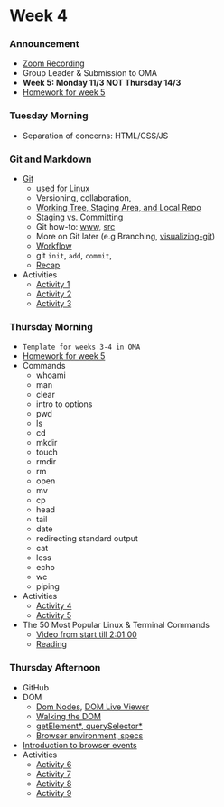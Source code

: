 # Week 4

### Announcement

- [Zoom Recording]
- Group Leader & Submission to OMA
- **Week 5: Monday 11/3 NOT Thursday 14/3**
- [Homework for week 5](./Homework.md)

### Tuesday Morning

- Separation of concerns: HTML/CSS/JS
### Git and Markdown

- [Git]
  - [used for Linux](https://github.com/torvalds/linux)
  - Versioning, collaboration, 
  - [Working Tree, Staging Area, and Local Repo]
  - [Staging vs. Committing]
  - Git how-to: [www](https://githowto.com), [src](https://github.com/GitHowTo/githowto-content)
  - More on Git later (e.g Branching, [visualizing-git])
  - [Workflow]
  - git `init`, `add`, `commit`,  
  - [Recap](./git.md)
- Activities  
  - [Activity 1](./activity1.md)
  - [Activity 2](./activity2.md)
  - [Activity 3](./activity3.md)

<!-- - [Responsive Images](https://internetingishard.netlify.app/html-and-css/responsive-images/) -->

### Thursday Morning

- `Template for weeks 3-4 in OMA`
- [Homework for week 5](./Homework.md)
- Commands
  - whoami
  - man
  - clear
  - intro to options
  - pwd
  - ls
  - cd
  - mkdir
  - touch
  - rmdir
  - rm
  - open
  - mv
  - cp
  - head
  - tail
  - date
  - redirecting standard output
  - cat
  - less
  - echo
  - wc
  - piping
- Activities
  - [Activity 4](./activity4.md)
  - [Activity 5](./activity5.md)
- The 50 Most Popular Linux & Terminal Commands
  - [Video from start till 2:01:00](https://www.youtube.com/watch?v=ZtqBQ68cfJc)
  - [Reading](https://www.freecodecamp.org/news/the-linux-commands-handbook/)

### Thursday Afternoon

- GitHub
- DOM
  - [Dom Nodes], [DOM Live Viewer]
  - [Walking the DOM]
  - [getElement*, querySelector*]
  - [Browser environment, specs]
- [Introduction to browser events]
- Activities
  - [Activity 6](./activity6.md)
  - [Activity 7](./Activity7.md)
  - [Activity 8](./activity8.md)
  - [Activity 9](./activity9.md)

<!-- Links -->
[DOM Live Viewer]:https://software.hixie.ch/utilities/js/live-dom-viewer/
[Dom Nodes]:https://javascript.info/dom-nodes
[Walking the DOM]:https://javascript.info/dom-navigation
[getElement*, querySelector*]:https://javascript.info/searching-elements-dom
[Browser environment, specs]:https://javascript.info/browser-environment
[Introduction to browser events]:https://javascript.info/introduction-browser-events

[Git]:https://www.atlassian.com/git/tutorials/setting-up-a-repository
[Workflow]:https://dev.to/mollynem/git-github--workflow-fundamentals-5496
[Zoom Recording]:https://metropoliafi-my.sharepoint.com/:f:/g/personal/samiben_metropolia_fi/EiktfOBSrjFBgNszR4lEr8QBeDl7CcmwQV0E3E8TSx4dVA?e=Mwrkmn
[githowto.com]:https://githowto.com
[Learn Git]:https://www.atlassian.com/git
[Staging vs. Committing]:https://practicalgit.com/blog/staging-vs-commit.html
[visualizing-git]:https://git-school.github.io/visualizing-git/
[Understanding Staging Area]:https://tecadmin.net/git-staging-area-explained/
[Working Tree, Staging Area, and Local Repo]:https://medium.com/@lucasmaurer/git-gud-the-working-tree-staging-area-and-local-repo-a1f0f4822018